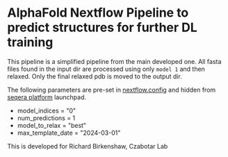 # AlphaFold Nextflow Pipeline to predict structures for further DL training

This pipeline is a simplified pipeline from the main developed one. All fasta files found in the input dir are processed using only `model 1` and then relaxed. Only the final relaxed pdb is moved to the output dir.

The following parameters are pre-set in [nextflow.config](https://github.com/WEHI-ResearchComputing/nf-alphafold/blob/af-for-ai/nextflow.config) and hidden from [seqera platform](https://seqera.services.biocommons.org.au/) launchpad.
  * model_indices      = "0"         
  * num_predictions    = 1
  * model_to_relax     = "best"        
  * max_template_date  = "2024-03-01" 

This is developed for Richard Birkenshaw, Czabotar Lab
